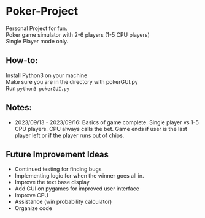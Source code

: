 # Poker-Project

Personal Project for fun.<br />
Poker game simulator with 2-6 players (1-5 CPU players)<br />
Single Player mode only.<br />

## How-to:

Install Python3 on your machine<br />
Make sure you are in the directory with pokerGUI.py<br />
Run `python3 pokerGUI.py`<br />

## Notes:

- 2023/09/13 - 2023/09/16: Basics of game complete. Single player vs 1-5 CPU players. CPU always calls the bet. Game ends if user is the last player left or if the player runs out of chips.

## Future Improvement Ideas

- Continued testing for finding bugs
- Implementing logic for when the winner goes all in.
- Improve the text base display
- Add GUI on pygames for improved user interface
- Improve CPU
- Assistance (win probability calculator)
- Organize code
